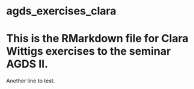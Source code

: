 # agds_exercises_clara
# This is the RMarkdown file for Clara Wittigs exercises to the seminar AGDS II. 

Another line to test.
